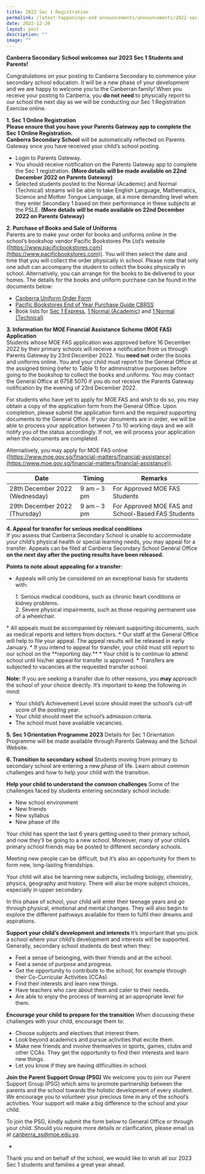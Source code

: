 ```yaml
---
title: 2022 Sec 1 Registration
permalink: /latest-happenings-and-announcements/announcements/2022-sec-1-registration/
date: 2022-12-20
layout: post
description: ""
image: ""
---
```

**Canberra Secondary School welcomes our 2023 Sec 1 Students and Parents!**

Congratulations on your posting to Canberra Secondary to commence your secondary school education.
It will be a new phase of your development and we are happy to welcome you to the Canberran family!
When you receive your posting to Canberra, you **do not need** to physically report to our school the next
day as we will be conducting our Sec 1 Registration Exercise online.

**1. Sec 1 Online Registration<br>
Please ensure that you have your Parents Gateway app to complete the Sec 1 Online Registration. <br>
Canberra Secondary School** will be automatically reflected on Parents Gateway once you have received
your child’s school posting.
* Login to Parents Gateway.
* You should receive notification on the Parents Gateway app to complete the Sec 1 registration. **(More details will be made available on 22nd December 2022 on Parents Gateway)**
* Selected students posted to the Normal (Academic) and Normal (Technical) streams will be able to take English Language, Mathematics, Science and Mother Tongue Language, at a more demanding level when they enter Secondary 1 based on their performance in these subjects at
the PSLE. **(More details will be made available on 22nd December 2022 on Parents Gateway)**

**2. Purchase of Books and Sale of Uniforms**<br>
Parents are to make your order for books and uniforms online in the school’s bookshop vendor Pacific
Bookstores Pte Ltd’s website ([https://www.pacificbookstores.com](https://www.pacificbookstores.com)). You will then select the date and time that you will collect the order physically in school. Please note that only one adult can accompany the
student to collect the books physically in school. Alternatively, you can arrange for the books to be delivered to your homes. The details for the books and uniform purchase can be found in the documents
below:

* [Canberra Uniform Order Form](/files/1%20CBRSS%20UNIFORM%20ORDER%20FORM.pdf)
* [Pacific Bookstores End of Year Purchase Guide CBRSS](/files/2%20Pacific%20Bookstores%20End%20of%20Year%20Purchase%20Guide%20CBRSS.pdf)
* Book lists for [Sec 1 Express](/files/3%20Book%20List_%20S1%20Express.pdf), [1 Normal (Academic)](/files/4%20Book%20List_S1%20Normal%20Academic.pdf) and [1 Normal (Technical)](/files/5%20Book%20List_S1%20Normal%20Technical.pdf)

**3. Information for MOE Financial Assistance Scheme (MOE FAS) Application**<br>
Students whose MOE FAS application was approved before 16 December 2022 by their primary schools
will receive a notification from us through Parents Gateway by 23rd December 2022. You **need not** order
the books and uniforms online. You and your child must report to the General Office at the assigned timing (refer to Table 1) for administrative purposes before going to the bookshop to collect the books and uniforms. You may contact the General Office at 6758 5070 if you do not receive the Parents Gateway
notification by the evening of 23rd December 2022.

For students who have yet to apply for MOE FAS and wish to do so, you may obtain a copy of the
application form from the General Office. Upon completion, please submit the application form and the
required supporting documents to the General Office. If your documents are in order, we will be able to
process your application between 7 to 10 working days and we will notify you of the status accordingly. If
not, we will process your application when the documents are completed.

Alternatively, you may apply for MOE FAS online ([https://www.moe.gov.sg/financial-matters/financial-assistance](https://www.moe.gov.sg/financial-matters/financial-assistance)).


| Date | Timing | Remarks |
| -------- | -------- | -------- |
| 28th December 2022 (Wednesday)    | 9 am – 3 pm     | For Approved MOE FAS Students     |
| 29th December 2022 (Thursday)    | 9 am – 3 pm     | For Approved MOE FAS and School-Based FAS Students     |

**4. Appeal for transfer for serious medical conditions**<br>
If you assess that Canberra Secondary School is unable to accommodate your child’s physical health or
special learning needs, you may appeal for a transfer. Appeals can be filed at Canberra Secondary
School General Office **on the next day after the posting results have been released.**

**Points to note about appealing for a transfer:**
* Appeals will only be considered on an exceptional basis for students with:
<ol>1. Serious medical conditions, such as chronic heart conditions or kidney problems. <br>
	2. Severe physical impairments, such as those requiring permanent use of a wheelchair. </ol>
* All appeals must be accompanied by relevant supporting documents, such as medical reports and
letters from doctors.
* Our staff at the General Office will help to file your appeal. The appeal results will be released in early January.
* If you intend to appeal for transfer, your child must still report to our school on the **reporting day.**
* Your child is to continue to attend school until his/her appeal for transfer is approved.
* Transfers are subjected to vacancies at the requested transfer school.

**Note:**
If you are seeking a transfer due to other reasons, you **may** approach the school of your choice directly.
It’s important to keep the following in mind:
* Your child’s Achievement Level score should meet the school’s cut-off score of the posting year.
* Your child should meet the school’s admission criteria.
* The school must have available vacancies.


**5. Sec 1 Orientation Programme 2023**
Details for Sec 1 Orientation Programme will be made available through Parents Gateway and the School Website.

**6. Transition to secondary school**
Students moving from primary to secondary school are entering a new phase of life. Learn about common
challenges and how to help your child with the transition.

**Help your child to understand the common challenges**
Some of the challenges faced by students entering secondary school include:
* New school environment
* New friends
* New syllabus
* New phase of life

Your child has spent the last 6 years getting used to their primary school, and now they’ll be going to a
new school. Moreover, many of your child’s primary school friends may be posted to different secondary
schools.

Meeting new people can be difficult, but it’s also an opportunity for them to form new, long-lasting
friendships.

Your child will also be learning new subjects, including biology, chemistry, physics, geography and history.
There will also be more subject choices, especially in upper secondary.

In this phase of school, your child will enter their teenage years and go through physical, emotional and
mental changes. They will also begin to explore the different pathways available for them to fulfil their
dreams and aspirations.

**Support your child’s development and interests**
It’s important that you pick a school where your child’s development and interests will be supported.
Generally, secondary school students do best when they:
* Feel a sense of belonging, with their friends and at the school.
* Feel a sense of purpose and progress.
* Get the opportunity to contribute to the school, for example through their Co-Curricular Activities
(CCAs).
* Find their interests and learn new things.
* Have teachers who care about them and cater to their needs.
* Are able to enjoy the process of learning at an appropriate level for them.


**Encourage your child to prepare for the transition**
When discussing these challenges with your child, encourage them to:
* Choose subjects and electives that interest them.
* Look beyond academics and pursue activities that excite them.
* Make new friends and involve themselves in sports, games, clubs and other CCAs. They get the opportunity to find their interests and learn new things.
* Let you know if they are having difficulties in school.


**Join the Parent Support Group (PSG)**
We welcome you to join our Parent Support Group (PSG) which aims to promote partnership between
the parents and the school towards the holistic development of every student. We encourage you to volunteer your precious time in any of the school’s activities. Your support will make a big difference to the school and your child.

To join the PSG, kindly submit the form below to General Office or through your child. Should you require
more details or clarification, please email us at [canberra_ss@moe.edu.sg](mailto:canberra_ss@moe.edu.sg).

* 

Thank you and on behalf of the school, we would like to wish all our 2023 Sec 1 students and families a
great year ahead.
